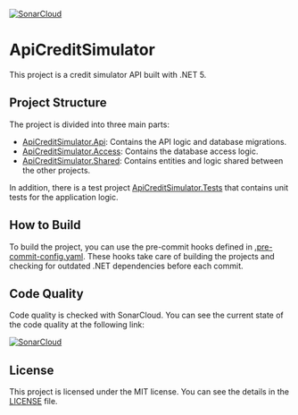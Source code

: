 [![SonarCloud](https://sonarcloud.io/images/project_badges/sonarcloud-orange.svg)](https://sonarcloud.io/summary/new_code?id=stzdiego_APICreditSimulator)

# ApiCreditSimulator

This project is a credit simulator API built with .NET 5.

## Project Structure

The project is divided into three main parts:

- [ApiCreditSimulator.Api](ApiCreditSimulator.Api/ApiCreditSimulator.Api.csproj): Contains the API logic and database migrations.
- [ApiCreditSimulator.Access](ApiCreditSimulator.Access/ApiCreditSimulator.Access.csproj): Contains the database access logic.
- [ApiCreditSimulator.Shared](ApiCreditSimulator.Shared/ApiCreditSimulator.Shared.csproj): Contains entities and logic shared between the other projects.

In addition, there is a test project [ApiCreditSimulator.Tests](ApiCreditSimulator.Tests/ApiCreditSimulator.Tests.csproj) that contains unit tests for the application logic.

## How to Build

To build the project, you can use the pre-commit hooks defined in [.pre-commit-config.yaml](.pre-commit-config.yaml). These hooks take care of building the projects and checking for outdated .NET dependencies before each commit.

## Code Quality

Code quality is checked with SonarCloud. You can see the current state of the code quality at the following link:

[![SonarCloud](https://sonarcloud.io/images/project_badges/sonarcloud-orange.svg)](https://sonarcloud.io/summary/new_code?id=stzdiego_APICreditSimulator)

## License

This project is licensed under the MIT license. You can see the details in the [LICENSE](LICENSE) file.